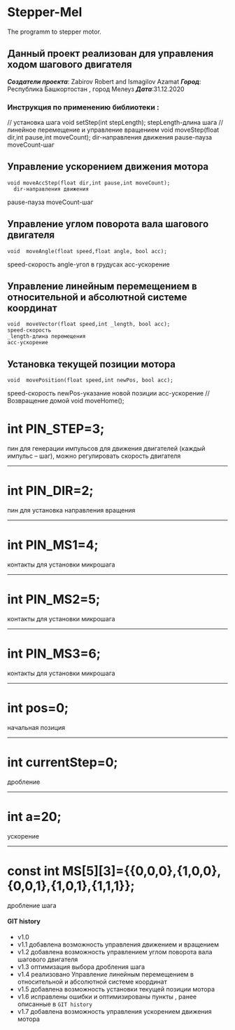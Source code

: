 # Stepper-Mel
The programm to stepper motor.
## Данный проект реализован для управления ходом шагового двигателя 
***Создатели проекта***: Zabirov Robert and Ismagilov Azamat
***Город***: Республика Башкортостан , город Мелеуз
***Дата***:31.12.2020
 
### Инструкция по применению библиотеки :
// установка шага
void setStep(int stepLength); 
stepLength-длина шага 
//   линейное перемещение и управление вращением
	void  moveStep(float dir,int pause,int moveCount); 
   dir-направления движения 
   pause-пауза
   moveCount-шаг
   
   
  ## Управление ускорением движения мотора
	void moveAccStep(float dir,int pause,int moveCount);
      dir-направления движения 
   pause-пауза
   moveCount-шаг
   
   
  ## Управление углом поворота вала шагового двигателя
	void  moveAngle(float speed,float angle, bool acc); 
   speed-скорость 
   angle-угол в грудусах
   acc-ускорение
   
   ## Управление линейным перемещением в относительной и абсолютной системе координат
	void  moveVector(float speed,int _length, bool acc); 
    speed-скорость 
    _length-длина перемещения 
    acc-ускорение
    
    
   
   ## Установка текущей позиции мотора
	void  movePosition(float speed,int newPos, bool acc); 
   speed-скорость 
   newPos-указание новой позиции 
   acc-ускорение
   // Возвращение домой 
	  void   moveHome();
   
   
   
 # int PIN_STEP=3; 
 пин для генерации импульсов для движения двигателей (каждый импульс – шаг), можно регулировать скорость двигателя
 ***
 # int PIN_DIR=2; 
 пин  для установка направления  вращения
 ***
 # int PIN_MS1=4; 
 контакты для установки микрошага
 ***
 # int PIN_MS2=5; 
 контакты для установки микрошага
 ***
 # int PIN_MS3=6; 
 контакты для установки микрошага 
 ***
 # int pos=0;  
 начальная позиция 
 ***
 # int currentStep=0; 
 дробление
 ***
 # int a=20; 
 ускорение 
 ***
 # const int MS[5][3]={{0,0,0},{1,0,0},{0,0,1},{1,0,1},{1,1,1}};	
 дробление шага 

#### GIT history
* v1.0
* v1.1 добавлена возможность управления движением и вращением 
* v1.2 добавлена возможность управлением углом поворота вала шагового двигателя
* v1.3 оптимизация выбора дробления шага
* v1.4 реализовано Управление линейным перемещением в относительной и абсолютной системе координат
* v1.5 добавлена возможность установки текущей позиции мотора 
* v1.6 исправлены ошибки и оптимизированы пункты , ранее описанные в `GIT history`
* v1.7 добавлена возможность управления ускорением движения мотора 


